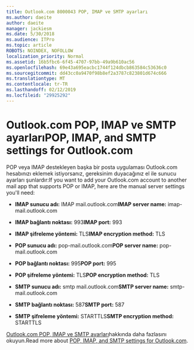 ```yaml
---
title: Outlook.com 8000043 POP, IMAP ve SMTP ayarları
ms.author: daeite
author: daeite
manager: jackiesm
ms.date: 5/30/2018
ms.audience: ITPro
ms.topic: article
ROBOTS: NOINDEX, NOFOLLOW
localization_priority: Normal
ms.assetid: 16b5fbc6-6f45-4707-97bb-49a9b610ac56
ms.openlocfilehash: 69e43a695eacbc1744f124dbcb863584c53636c0
ms.sourcegitcommit: dd43cc0a9470f98b8ef2a3787c823801d674c666
ms.translationtype: MT
ms.contentlocale: tr-TR
ms.lasthandoff: 02/12/2019
ms.locfileid: "29925292"
---
```

# <a name="pop-imap-and-smtp-settings-for-outlookcom"></a><span data-ttu-id="068dc-102">Outlook.com POP, IMAP ve SMTP ayarları</span><span class="sxs-lookup"><span data-stu-id="068dc-102">POP, IMAP, and SMTP settings for Outlook.com</span></span>

<span data-ttu-id="068dc-103">POP veya IMAP destekleyen başka bir posta uygulaması Outlook.com hesabınızı eklemek istiyorsanız, gereksinim duyacağınız el ile sunucu ayarları şunlardır:</span><span class="sxs-lookup"><span data-stu-id="068dc-103">If you want to add your Outlook.com account to another mail app that supports POP or IMAP, here are the manual server settings you'll need:</span></span>
  
- <span data-ttu-id="068dc-104">**IMAP sunucu adı:** IMAP mail.outlook.com</span><span class="sxs-lookup"><span data-stu-id="068dc-104">**IMAP server name:** imap-mail.outlook.com</span></span> 
    
- <span data-ttu-id="068dc-105">**IMAP bağlantı noktası:** 993</span><span class="sxs-lookup"><span data-stu-id="068dc-105">**IMAP port:** 993</span></span> 
    
- <span data-ttu-id="068dc-106">**IMAP şifreleme yöntemi:** TLS</span><span class="sxs-lookup"><span data-stu-id="068dc-106">**IMAP encryption method:** TLS</span></span> 
    
- <span data-ttu-id="068dc-107">**POP sunucu adı:** pop-mail.outlook.com</span><span class="sxs-lookup"><span data-stu-id="068dc-107">**POP server name:** pop-mail.outlook.com</span></span> 
    
- <span data-ttu-id="068dc-108">**POP bağlantı noktası:** 995</span><span class="sxs-lookup"><span data-stu-id="068dc-108">**POP port:** 995</span></span> 
    
- <span data-ttu-id="068dc-109">**POP şifreleme yöntemi:** TLS</span><span class="sxs-lookup"><span data-stu-id="068dc-109">**POP encryption method:** TLS</span></span> 
    
- <span data-ttu-id="068dc-110">**SMTP sunucu adı:** smtp mail.outlook.com</span><span class="sxs-lookup"><span data-stu-id="068dc-110">**SMTP server name:** smtp-mail.outlook.com</span></span> 
    
- <span data-ttu-id="068dc-111">**SMTP bağlantı noktası:** 587</span><span class="sxs-lookup"><span data-stu-id="068dc-111">**SMTP port:** 587</span></span> 
    
- <span data-ttu-id="068dc-112">**SMTP şifreleme yöntemi:** STARTTLS</span><span class="sxs-lookup"><span data-stu-id="068dc-112">**SMTP encryption method:** STARTTLS</span></span> 
    
<span data-ttu-id="068dc-113">[Outlook.com POP, IMAP ve SMTP ayarları](https://go.microsoft.com/fwlink/p/?linkid=2001402&amp;clcid=0x409)hakkında daha fazlasını okuyun.</span><span class="sxs-lookup"><span data-stu-id="068dc-113">Read more about [POP, IMAP, and SMTP settings for Outlook.com](https://go.microsoft.com/fwlink/p/?linkid=2001402&amp;clcid=0x409).</span></span>
  

